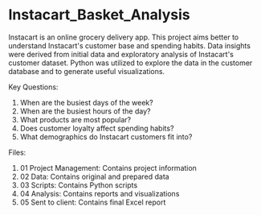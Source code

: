 # Instacart_Basket_Analysis
Instacart is an online grocery delivery app. This project aims better to understand Instacart's customer base and spending habits. Data insights were derived from initial data and exploratory analysis of Instacart's customer dataset. Python was utilized to explore the data in the customer database and to generate useful visualizations. 

Key Questions: 
1. When are the busiest days of the week?
2. When are the busiest hours of the day?
3. What products are most popular?
4. Does customer loyalty affect spending habits?
5. What demographics do Instacart customers fit into? 

Files: 
1. 01 Project Management: Contains project information
2. 02 Data: Contains original and prepared data
3. 03 Scripts: Contains Python scripts
4. 04 Analysis: Contains reports and visualizations
5. 05 Sent to client: Contains final Excel report
